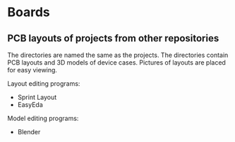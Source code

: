 # Boards
## PCB layouts of projects from other repositories
The directories are named the same as the projects. 
The directories contain PCB layouts and 3D models of device cases.
Pictures of layouts are placed for easy viewing.

Layout editing programs:
- Sprint Layout
- EasyEda

Model editing programs:
- Blender